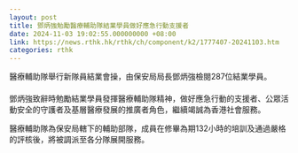 ```yaml
---
layout: post
title: 鄧炳強勉勵醫療輔助隊結業學員做好應急行動支援者
date: 2024-11-03 19:02:55.000000000 +08:00
link: https://news.rthk.hk/rthk/ch/component/k2/1777407-20241103.htm
categories: rthk
---
```


醫療輔助隊舉行新隊員結業會操，由保安局局長鄧炳強檢閱287位結業學員。
　　      
鄧炳強致辭時勉勵結業學員發揮醫療輔助隊精神，做好應急行動的支援者、公眾活動安全的守護者及基層醫療發展的推廣者角色，繼續竭誠為香港社會服務。

醫療輔助隊為保安局轄下的輔助部隊，成員在修畢為期132小時的培訓及通過嚴格的評核後，將被調派至各分隊展開服務。
